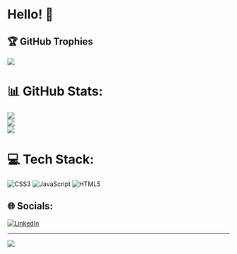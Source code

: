 # Hello! 👋
## 🏆 GitHub Trophies
![](https://github-profile-trophy.vercel.app/?username=Nanami78&theme=dracula&no-frame=false&no-bg=true&margin-w=4)
# 📊 GitHub Stats:
![](https://github-readme-stats.vercel.app/api?username=Nanami78&theme=synthwave&hide_border=false&include_all_commits=false&count_private=false)<br/>
![](https://github-readme-streak-stats.herokuapp.com/?user=Nanami78&theme=synthwave&hide_border=false)<br/>
![](https://github-readme-stats.vercel.app/api/top-langs/?username=Nanami78&theme=synthwave&hide_border=false&include_all_commits=false&count_private=false&layout=compact)
# 💻 Tech Stack:
![CSS3](https://img.shields.io/badge/css3-%231572B6.svg?style=for-the-badge&logo=css3&logoColor=white) ![JavaScript](https://img.shields.io/badge/javascript-%23323330.svg?style=for-the-badge&logo=javascript&logoColor=%23F7DF1E) ![HTML5](https://img.shields.io/badge/html5-%23E34F26.svg?style=for-the-badge&logo=html5&logoColor=white)
## 🌐 Socials:
[![LinkedIn](https://img.shields.io/badge/LinkedIn-%230077B5.svg?logo=linkedin&logoColor=white)](https://linkedin.com/in/naomi-kikusaki-830ba2247) 

---
[![](https://visitcount.itsvg.in/api?id=Nanami78&icon=0&color=10)](https://visitcount.itsvg.in)

<!-- Proudly created with GPRM ( https://gprm.itsvg.in ) -->
